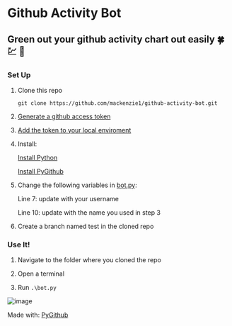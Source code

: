 # Github Activity Bot 
## Green out your github activity chart out easily :four_leaf_clover: :chart: :green_heart:

### Set Up
1. Clone this repo

    `git clone https://github.com/mackenzie1/github-activity-bot.git`

2. [Generate a github access token](https://docs.github.com/en/authentication/keeping-your-account-and-data-secure/managing-your-personal-access-tokens)

3. [Add the token to your local enviroment](https://help.knapsack.cloud/article/83-github-personal-access-tokens-local-dev)

4. Install:

   [Install Python](https://www.python.org/downloads/)
      
   [Install PyGithub](https://pygithub.readthedocs.io/en/latest/introduction.html#download-and-install)

5. Change the following variables in [bot.py](bot.py):
   
    Line 7: update with your username


    Line 10: update with the name you used in step 3

6. Create a branch named test in the cloned repo


### Use It!

1. Navigate to the folder where you cloned the repo

2. Open a terminal

3. Run `.\bot.py`

    

![image](https://github.com/mackenzie1/github-activity-bot/assets/49001843/ed9af5a5-b630-4c77-93b1-f3dc86ee7d59)

Made with: [PyGithub](https://pygithub.readthedocs.io/en/latest/index.html)

